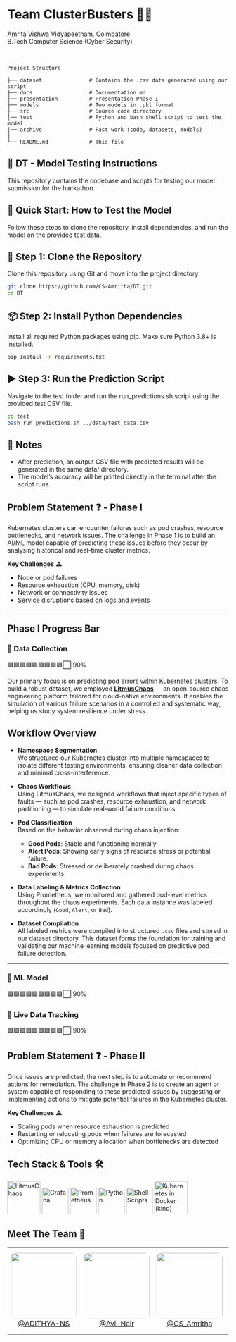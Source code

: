  

# **Team ClusterBusters** 👩‍💻

Amrita Vishwa Vidyapeetham, Coimbatore  
B.Tech Computer Science (Cyber Security)    

<br>

```
Project Structure

├── dataset               # Contains the .csv data generated using our script
├── docs                  # Documentation.md
├── presentation          # Presentation Phase I
├── models                # Two models in .pkl format
├── src                   # Source code directory
│── test                  # Python and bash shell script to test the model
|── archive               # Past work (code, datasets, models)
|
└── README.md             # This file
```

🧠 DT - Model Testing Instructions
---
This repository contains the codebase and scripts for testing our model submission for the hackathon.


🚀 Quick Start: How to Test the Model
---
Follow these steps to clone the repository, install dependencies, and run the model on the provided test data.


🔧 Step 1: Clone the Repository
---
Clone this repository using Git and move into the project directory:

```bash
git clone https://github.com/CS-Amritha/DT.git
cd DT
```
📦 Step 2: Install Python Dependencies
---
Install all required Python packages using pip. Make sure Python 3.8+ is installed.

```bash
pip install -r requirements.txt
```
▶️ Step 3: Run the Prediction Script
---
Navigate to the test folder and run the run_predictions.sh script using the provided test CSV file.

```bash
cd test
bash run_predictions.sh ../data/test_data.csv
```

📌 Notes
---

- After prediction, an output CSV file with predicted results will be generated in the same data/ directory.
- The model’s accuracy will be printed directly in the terminal after the script runs.



Problem Statement ❓ - Phase I
---
Kubernetes clusters can encounter failures such as pod crashes, resource bottlenecks, and network issues. The
challenge in Phase 1 is to build an AI/ML model capable of predicting these issues before they occur by analysing
historical and real-time cluster metrics.

**Key Challenges** ⚠️
- Node or pod failures
- Resource exhaustion (CPU, memory, disk)
- Network or connectivity issues
- Service disruptions based on logs and events
  
---
Phase I Progress Bar 
---  
### 📌 Data Collection 
🟩🟩🟩🟩🟩🟩🟩🟩🟩⬜  90%   

Our primary focus is on predicting pod errors within Kubernetes clusters. To build a robust dataset, we employed **[LitmusChaos](https://docs.litmuschaos.io/docs/introduction/what-is-litmus)** — an open-source chaos engineering platform tailored for cloud-native environments. It enables the simulation of various failure scenarios in a controlled and systematic way, helping us study system resilience under stress.

## Workflow Overview

- **Namespace Segmentation**  
  We structured our Kubernetes cluster into multiple namespaces to isolate different testing environments, ensuring cleaner data collection and minimal cross-interference.

- **Chaos Workflows**  
  Using LitmusChaos, we designed workflows that inject specific types of faults — such as pod crashes, resource exhaustion, and network partitioning — to simulate real-world failure conditions.

- **Pod Classification**  
  Based on the behavior observed during chaos injection:
  - **Good Pods**: Stable and functioning normally.
  - **Alert Pods**: Showing early signs of resource stress or potential failure.
  - **Bad Pods**: Stressed or deliberately crashed during chaos experiments.

- **Data Labeling & Metrics Collection**  
  Using Prometheus, we monitored and gathered pod-level metrics throughout the chaos experiments. Each data instance was labeled accordingly (`Good`, `Alert`, or `Bad`).

- **Dataset Compilation**  
  All labeled metrics were compiled into structured `.csv` files and stored in our dataset directory. This dataset forms the foundation for training and validating our machine learning models focused on predictive pod failure detection.

---

### 📌 ML Model 
🟩🟩🟩🟩🟩🟩🟩🟩🟩⬜  90% 

### 📌 Live Data Tracking  
🟩🟩🟩🟩🟩🟩🟩🟩🟩⬜  90% 




Problem Statement ❓ - Phase II
---
Once issues are predicted, the next step is to automate or recommend actions for remediation. The challenge in Phase
2 is to create an agent or system capable of responding to these predicted issues by suggesting or implementing actions
to mitigate potential failures in the Kubernetes cluster.

**Key Challenges** ⚠️
- Scaling pods when resource exhaustion is predicted
- Restarting or relocating pods when failures are forecasted
- Optimizing CPU or memory allocation when bottlenecks are detected


## Tech Stack & Tools 🛠️

  <p>
  <img src="https://github.com/litmuschaos/litmus/raw/master/images/litmus-logo-dark-bg-stacked.png" alt="LitmusChaos" width="75"/>
  <img src="https://cdn.jsdelivr.net/gh/devicons/devicon/icons/grafana/grafana-original.svg" alt="Grafana" width="60"/>
  <img src="https://cdn.jsdelivr.net/gh/devicons/devicon/icons/prometheus/prometheus-original.svg" alt="Prometheus" width="60"/>
  <img src="https://cdn.jsdelivr.net/gh/devicons/devicon/icons/python/python-original.svg" alt="Python" width="60"/>
  <img src="https://upload.wikimedia.org/wikipedia/commons/4/4b/Bash_Logo_Colored.svg" alt="Shell Scripts" width="60"/>
  <img src="https://kind.sigs.k8s.io/logo/logo.png" alt="Kubernetes in Docker (kind)" width="75"/>
  

  </p>


## Meet The Team 👥

<div align="center">
  <table>
    <tr>
      <td align="center">
        <a href="https://github.com/ADITHYA-NS">
          <img src="https://github.com/ADITHYA-NS.png" width="150" style="border-radius:10px;"><br>
          @ADITHYA-NS
        </a>
      </td>
      <td align="center">
        <a href="https://github.com/Avi-Nair">
          <img src="https://github.com/Avi-Nair.png" width="150" style="border-radius:10px;"><br>
          @Avi-Nair
        </a>
      </td>
      <td align="center">
        <a href="https://github.com/CS-Amritha">
          <img src="https://github.com/CS-Amritha.png" width="150" style="border-radius:10px;"><br>
          @CS_Amritha
        </a>
      </td>
      <td align="center">
        <a href="https://github.com/Anaswara-Suresh">
          <img src="https://github.com/Anaswara-Suresh.png" width="150" style="border-radius:10px;"><br>
          @Anaswara-Suresh
        </a>
      </td>
      <td align="center">
        <a href="https://github.com/R-Sruthi">
          <img src="https://github.com/R-Sruthi.png" width="150" style="border-radius:10px;"><br>
          @R-Sruthi
        </a>
      </td>
    </tr>
  </table>
</div>

